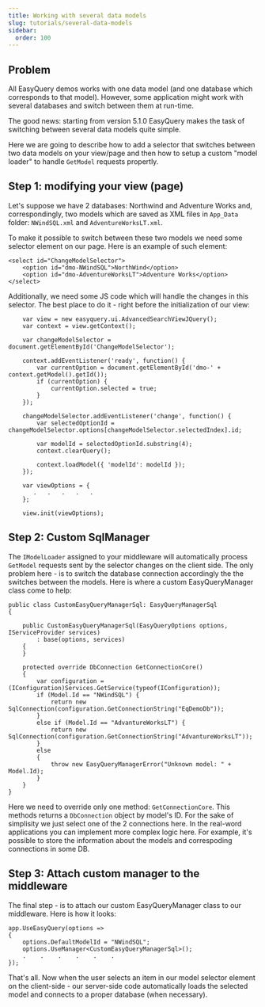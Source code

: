 ```yaml
---
title: Working with several data models
slug: tutorials/several-data-models
sidebar:
  order: 100
---
```


## Problem

All EasyQuery demos works with one data model (and one database which corresponds to that model). However, some application might work with several databases and switch between them at run-time.

The good news: starting from version 5.1.0 EasyQuery makes the task of switching between several data models quite simple. 

Here we are going to describe how to add a selector that switches between two data models on your view/page and then how to setup a custom "model loader" to handle `GetModel` requests propertly. 

## Step 1: modifying your view (page)

Let's suppose we have 2 databases: Northwind and Adventure Works and, correspondingly, two models which are saved as XML files in `App_Data` folder: `NWindSQL.xml` and  `AdventureWorksLT.xml`.

To make it possible to switch between these two models we need some selector element on our page. Here is an example of such element:

```
<select id="ChangeModelSelector">
    <option id="dmo-NWindSQL">NorthWind</option>
    <option id="dmo-AdventureWorksLT">Adventure Works</option>
</select>
```


Additionally, we need some JS code which will handle the changes in this selector. The best place to do it - right before the initialization of our view:

```
    var view = new easyquery.ui.AdvancedSearchViewJQuery();
    var context = view.getContext();

    var changeModelSelector = document.getElementById('ChangeModelSelector');

    context.addEventListener('ready', function() {
        var currentOption = document.getElementById('dmo-' + context.getModel().getId());
        if (currentOption) {
            currentOption.selected = true;
        }
    });
	
	changeModelSelector.addEventListener('change', function() {
        var selectedOptionId = changeModelSelector.options[changeModelSelector.selectedIndex].id;

        var modelId = selectedOptionId.substring(4);
        context.clearQuery();

        context.loadModel({ 'modelId': modelId });
    });
	
	var viewOptions = {
	   .   .   .   .   .
	};
	
	view.init(viewOptions);
```


## Step 2: Custom SqlManager

The `IModelLoader` assigned to your middleware will automatically process `GetModel` requests sent by the selector changes on the client side. The only problem here - is to switch the database connection accordingly the the switches between the models. Here is where a custom EasyQueryManager class come to help:

```
public class CustomEasyQueryManagerSql: EasyQueryManagerSql
{

    public CustomEasyQueryManagerSql(EasyQueryOptions options, IServiceProvider services)
        : base(options, services)
    {
    }

    protected override DbConnection GetConnectionCore()
    {
        var configuration = (IConfiguration)Services.GetService(typeof(IConfiguration));
        if (Model.Id == "NWindSQL") {
            return new SqlConnection(configuration.GetConnectionString("EqDemoDb"));
        }
        else if (Model.Id == "AdvantureWorksLT") {
            return new SqlConnection(configuration.GetConnectionString("AdvantureWorksLT"));
        }
        else
        {
            throw new EasyQueryManagerError("Unknown model: " + Model.Id);
        }
    }
}
```

Here we need to override only one method: `GetConnectionCore`. This methods returns a `DbConnection` object by model's ID. For the sake of simplisity we just select one of the 2 connections here. In the real-word applications you can implement more complex logic here. For example, it's possible to store the information about the models and correspoding connections in some DB.


## Step 3: Attach custom manager to the middleware

The final step - is to attach our custom EasyQueryManager class to our middleware. Here is how it looks:

```
app.UseEasyQuery(options =>
{
    options.DefaultModelId = "NWindSQL";
    options.UseManager<CustomEasyQueryManagerSql>();
    .    .    .    .    .    .
});
```

That's all. Now when the user selects an item in our model selector element on the client-side - our server-side code automatically loads the selected model and connects to a proper database (when necessary).
